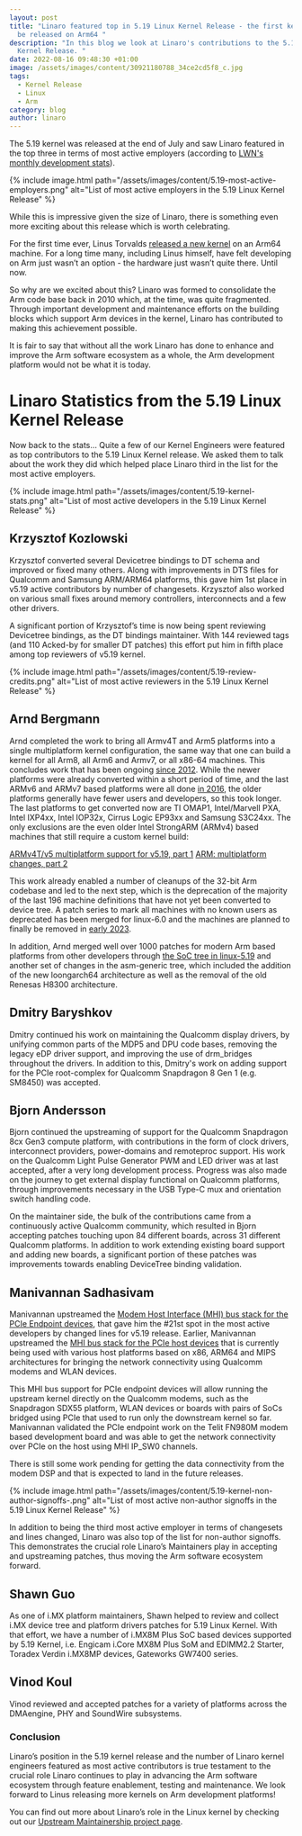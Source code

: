 ```yaml
---
layout: post
title: "Linaro featured top in 5.19 Linux Kernel Release - the first kernel to
  be released on Arm64 "
description: "In this blog we look at Linaro's contributions to the 5.19 Linux
  Kernel Release. "
date: 2022-08-16 09:48:30 +01:00
image: /assets/images/content/30921180788_34ce2cd5f8_c.jpg
tags:
  - Kernel Release
  - Linux
  - Arm
category: blog
author: linaro
---
```

The 5.19 kernel was released at the end of July and saw Linaro featured in the top three in terms of most active employers (according to [LWN's monthly development stats](https://lwn.net/Articles/902854/#:~:text=The%205.19%20kernel%20was%20released,Retbleed%20mitigations%2C%20on%20July%2031.)). 

{% include image.html path="/assets/images/content/5.19-most-active-employers.png" alt="List of most active employers in the 5.19 Linux Kernel Release" %}

While this is impressive given the size of Linaro, there is something even more exciting about this release which is worth celebrating. 

For the first time ever, Linus Torvalds [released a new kernel](https://lore.kernel.org/lkml/CAHk-=wgrz5BBk=rCz7W28Fj_o02s0Xi0OEQ3H1uQgOdFvHgx0w@mail.gmail.com/T/#u) on an Arm64 machine. For a long time many, including Linus himself, have felt developing on Arm just wasn’t an option - the hardware just wasn’t quite there. Until now. 

So why are we excited about this? Linaro was formed to consolidate the Arm code base back in 2010 which, at the time, was quite fragmented. Through important development and maintenance efforts on the building blocks which support Arm devices in the  kernel, Linaro has contributed to making this achievement possible.

It is fair to say that without all the work Linaro has done to enhance and improve the Arm software ecosystem as a whole, the Arm development platform would not be what it is today. 

# Linaro Statistics from the 5.19 Linux Kernel Release

Now back to the stats…  Quite a few of our Kernel Engineers were featured as top contributors to the 5.19 Linux Kernel release. We asked them to talk about the work they did  which helped place Linaro third in the list for the most active employers.  

{% include image.html path="/assets/images/content/5.19-kernel-stats.png" alt="List of most active developers in the 5.19 Linux Kernel Release" %}

## Krzysztof Kozlowski

Krzysztof converted several Devicetree bindings to DT schema and improved or fixed many others. Along with improvements in DTS files for Qualcomm and Samsung ARM/ARM64 platforms, this gave him 1st place in v5.19 active contributors by number of changesets. Krzysztof also worked on various small fixes around memory controllers, interconnects and a few other drivers.

A significant portion of Krzysztof’s time is now being spent reviewing Devicetree bindings, as the DT bindings maintainer. With 144 reviewed tags (and 110 Acked-by for smaller DT patches) this effort put him in fifth place among top reviewers of v5.19 kernel.

{% include image.html path="/assets/images/content/5.19-review-credits.png" alt="List of most active reviewers in the 5.19 Linux Kernel Release" %}

## Arnd Bergmann

Arnd completed the work to bring all Armv4T and Arm5 platforms into a single multiplatform kernel configuration, the same way that one can build a kernel for all Arm8, all Arm6 and Armv7, or all x86-64 machines. This concludes work that has been ongoing [since 2012](https://lore.kernel.org/linux-arm-kernel/1349135827-24790-13-git-send-email-olof@lixom.net/). While the newer platforms were already converted within a short period of time, and the last ARMv6 and ARMv7 based platforms were all done [in 2016](https://lore.kernel.org/linux-arm-kernel/1453338882-31300-4-git-send-email-olof@lixom.net/), the older platforms generally have fewer users and developers, so this took longer. The last platforms to get converted now are TI OMAP1, Intel/Marvell PXA, Intel IXP4xx, Intel IOP32x, Cirrus Logic EP93xx and Samsung S3C24xx. The only exclusions are the even older Intel StrongARM (ARMv4) based machines that still require a custom kernel build: 

[ARMv4T/v5 multiplatform support for v5.19, part 1](https://lore.kernel.org/linux-arm-kernel/CAK8P3a3gqQbZG5gdh_cRmGx8B6XR8CGYcXN7wMu-YmCBwD1wGQ@mail.gmail.com/)
[ARM: multiplatform changes, part 2](https://lore.kernel.org/linux-arm-kernel/CAK8P3a13uAiBJkqD9UMmnfFn3AAY2ZqQisVQdovRy5dKiyJaXQ@mail.gmail.com/)

This work already enabled a number of cleanups of the 32-bit Arm codebase and led to the next step, which is the deprecation of the majority of the last 196 machine definitions that have not yet been converted to device tree. A patch series to mark all machines with no known users as deprecated has been merged for linux-6.0 and the machines are planned to finally be removed in [early 2023](https://lore.kernel.org/linux-arm-kernel/CAK8P3a0ht1tG2nVzh1Shm0v8orQTa0VWOVkhvX9daF4yu6u8Sg@mail.gmail.com/). 

In addition, Arnd merged well over 1000 patches for modern Arm based platforms from other developers through [the SoC tree in linux-5.19](https://lore.kernel.org/linux-arm-kernel/CAK8P3a1K_t-a4=uKPbZ2kwa13bDhkNC9S8ZiyhF84SSXJYjT2w@mail.gmail.com/) and another set of changes in the asm-generic tree, which included the addition of the new loongarch64 architecture as well as the removal of the old Renesas H8300 architecture.

## Dmitry Baryshkov

Dmitry continued his work on maintaining the Qualcomm display drivers, by unifying common parts of the MDP5 and DPU code bases, removing the legacy eDP driver support, and improving the use of drm_bridges throughout the drivers. In addition to this, Dmitry's work on adding support for the PCIe root-complex  for Qualcomm Snapdragon 8 Gen 1 (e.g. SM8450) was accepted.

## Bjorn Andersson

Bjorn continued the upstreaming of support for the Qualcomm Snapdragon 8cx Gen3 compute platform, with contributions in the form of clock drivers, interconnect providers, power-domains and remoteproc support. His work on the Qualcomm Light Pulse Generator PWM and LED driver was at last accepted, after a very long development process. Progress was also made on the journey to get external display functional on Qualcomm platforms, through improvements necessary in the USB Type-C mux and orientation switch handling code.

On the maintainer side, the bulk of the contributions came from a continuously active Qualcomm community, which resulted in Bjorn accepting patches touching upon 84 different boards, across 31 different Qualcomm platforms. In addition to work extending existing board support and adding new boards, a significant portion of these patches was improvements towards enabling DeviceTree binding validation.

## Manivannan Sadhasivam

Manivannan upstreamed the [Modem Host Interface (MHI) bus stack for the PCIe Endpoint devices](https://www.linaro.org/blog/mhi-bus-for-endpoint-devices-upstreamed-to-linux-kernel/), that gave him the #21st spot in the most active developers by changed lines for v5.19 release. Earlier, Manivannan upstreamed the [MHI bus stack for the PCIe host devices](https://www.linaro.org/blog/mhi-bus-support-gets-added-to-the-linux-kernel/) that is currently being used with various host platforms based on x86, ARM64 and MIPS architectures for bringing the network connectivity using Qualcomm modems and WLAN devices.

This MHI bus support for PCIe endpoint devices will allow running the upstream kernel directly on the Qualcomm modems, such as the Snapdragon SDX55 platform, WLAN devices or boards with pairs of SoCs bridged using PCIe that used to run only the downstream kernel so far. Manivannan validated the PCIe endpoint work on the Telit FN980M modem based development board and was able to get the network connectivity over PCIe on the host using MHI IP_SW0 channels.

There is still some work pending for getting the data connectivity from the modem DSP and that is expected to land in the future releases.

{% include image.html path="/assets/images/content/5.19-kernel-non-author-signoffs-.png" alt="List of most active non-author signoffs in the 5.19 Linux Kernel Release" %}

In addition to being the third most active employer in terms of changesets and lines changed, Linaro was also top of the list for non-author signoffs. This demonstrates the crucial role Linaro’s Maintainers play in accepting and upstreaming patches, thus moving the Arm software ecosystem forward.  

## Shawn Guo

As one of i.MX platform maintainers, Shawn helped to review and collect i.MX device tree and platform drivers patches for 5.19 Linux Kernel.  With that effort, we have a number of i.MX8M Plus SoC based devices supported by 5.19 Kernel, i.e. Engicam i.Core MX8M Plus SoM and EDIMM2.2 Starter, Toradex Verdin i.MX8MP devices, Gateworks GW7400 series.

## Vinod Koul

Vinod reviewed and accepted patches for a variety of platforms across the DMAengine, PHY and SoundWire subsystems.

### Conclusion

Linaro’s position in the 5.19 kernel release and the number of Linaro kernel engineers featured as most active contributors is true testament to the crucial role Linaro continues to play in advancing the Arm software ecosystem through feature enablement, testing and maintenance. We look forward to Linus releasing more kernels on Arm development platforms!

You can find out more about Linaro’s role in the Linux kernel by checking out our [Upstream Maintainership project page](https://linaro.atlassian.net/wiki/spaces/UM/overview).